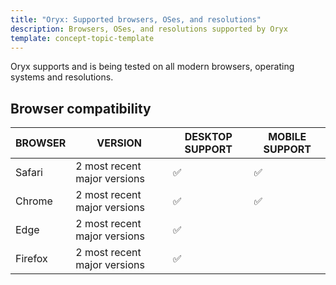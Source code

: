 ```yaml
---
title: "Oryx: Supported browsers, OSes, and resolutions"
description: Browsers, OSes, and resolutions supported by Oryx
template: concept-topic-template
---
```


Oryx supports and is being tested on all modern browsers, operating systems and resolutions.

## Browser compatibility

| BROWSER | VERSION | DESKTOP SUPPORT | MOBILE SUPPORT |
| --- | --- | --- | --- |
| Safari | 2 most recent major versions | &#9989; | &#9989; |
| Chrome | 2 most recent major versions | &#9989; | &#9989; |
| Edge | 2 most recent major versions | &#9989; | |
| Firefox | 2 most recent major versions | &#9989; | |
